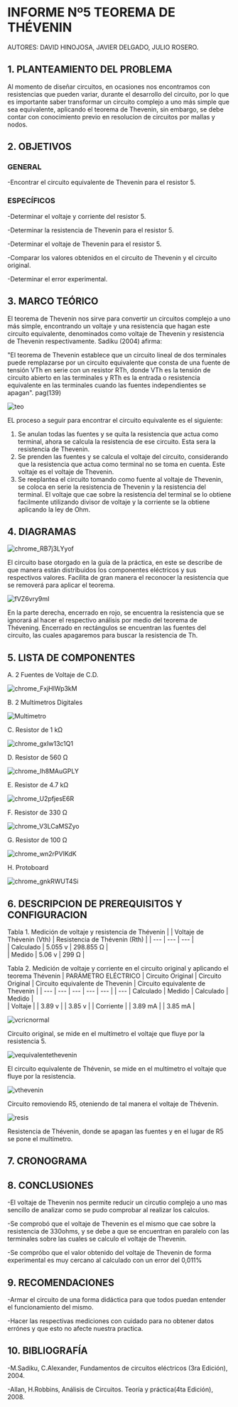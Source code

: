 # INFORME Nº5 TEOREMA DE THÉVENIN
AUTORES: DAVID HINOJOSA,
         JAVIER DELGADO,
         JULIO ROSERO.

## 1. PLANTEAMIENTO DEL PROBLEMA
Al momento de diseñar circuitos, en ocasiones nos encontramos con resistencias que pueden variar, durante el desarrollo del circuito, por lo que es importante saber transformar un circuito complejo a uno más simple que sea equivalente, aplicando el teorema de Thevenin, sin embargo, se debe contar con conocimiento previo en resolucion de circuitos por mallas y nodos.

## 2. OBJETIVOS
### GENERAL

-Encontrar el circuito equivalente de Thevenin para el resistor 5.

### ESPECÍFICOS

-Determinar el voltaje y corriente del resistor 5.

-Determinar la resistencia de Thevenin para el resistor 5.

-Determinar el voltaje de Thevenin para el resistor 5.

-Comparar los valores obtenidos en el circuito de Thevenin y el circuito original.

-Determinar el error experimental.

## 3. MARCO TEÓRICO 

El teorema de Thevenin nos sirve para convertir un circuitos complejo a uno más simple, encontrando un voltaje y una resistencia que hagan este circuito equivalente, denominados como voltaje de Thevenin y resistencia de Thevenin respectivamente. Sadiku (2004) afirma:

"El teorema de Thevenin establece que un circuito lineal de dos terminales puede remplazarse por un circuito equivalente que consta de una fuente de tensión VTh en serie con un resistor RTh, donde VTh es la tensión de circuito abierto en las terminales y RTh es la entrada o resistencia equivalente en las terminales cuando las fuentes independientes se apagan". pag(139)

![teo](https://user-images.githubusercontent.com/64505672/87502309-e322ff80-c626-11ea-8e00-5b545140122e.PNG)

EL proceso a seguir para encontrar el circuito equivalente es el siguiente:

1) Se anulan todas las fuentes y se quita la resistencia que actua como terminal, ahora se calcula la resistencia de ese circuito. Esta sera la resistencia de Thevenin.
2) Se prenden las fuentes y se calcula el voltaje del circuito, considerando que la resistencia que actua como terminal no se toma en cuenta. Este voltaje es el voltaje de Thevenin.
3) Se reeplantea el circuito tomando como fuente al voltaje de Thevenin, se coloca en serie la resistencia de Thevenin y la resistencia del terminal. El voltaje que cae sobre la resistencia del terminal se lo obtiene facilmente utilizando divisor de voltaje y la corriente se la obtiene aplicando la ley de Ohm. 


## 4. DIAGRAMAS



![chrome_RB7j3LYyof](https://user-images.githubusercontent.com/66037763/87493730-1196df80-c613-11ea-952b-1663cdba35ba.png)



El circuito base otorgado en la guía de la práctica, en este se describe de que manera están distribuidos los componentes eléctricos y sus respectivos valores. Facilita de gran manera el reconocer la resistencia que se removerá para aplicar el teorema.



![fVZ6vry9mI](https://user-images.githubusercontent.com/66037763/87501391-95a59300-c624-11ea-80c6-b3645eed8ec2.png)



En la parte derecha, encerrado en rojo, se encuentra la resistencia que se ignorará al hacer el respectivo análisis por medio del teorema de Thévening. Encerrado en rectángulos se encuentran las fuentes del circuito, las cuales apagaremos para buscar la resistencia de Th. 



## 5. LISTA DE COMPONENTES
A. 2 Fuentes de Voltaje de C.D.


![chrome_FxjHlWp3kM](https://user-images.githubusercontent.com/66037763/84236034-96df1f80-aabc-11ea-9159-3d2235bc315b.png)


B. 2 Multímetros Digitales

![Multimetro](https://user-images.githubusercontent.com/66037763/86204443-252f4a00-bb2d-11ea-8508-0edf4c96af71.png)


C. Resistor de 1 kΩ


![chrome_gxIw13c1Q1](https://user-images.githubusercontent.com/66037763/86204259-aafec580-bb2c-11ea-9077-c7547372cc76.png)


D. Resistor de 560 Ω


![chrome_Ih8MAuGPLY](https://user-images.githubusercontent.com/66037763/87492914-40ac5180-c611-11ea-92f2-1ac0009fb676.png)



E. Resistor de 4.7 kΩ



![chrome_U2pfjesE6R](https://user-images.githubusercontent.com/66037763/87492962-59b50280-c611-11ea-9627-ce1b74b186de.png)



F. Resistor de 330 Ω



![chrome_V3LCaMSZyo](https://user-images.githubusercontent.com/66037763/87492992-6fc2c300-c611-11ea-9f3f-0836bb10c9bc.png)



G. Resistor de 100 Ω


![chrome_wn2rPVIKdK](https://user-images.githubusercontent.com/66037763/87493052-908b1880-c611-11ea-9e11-f4636f495820.png)



H. Protoboard


![chrome_gnkRWUT4Si](https://user-images.githubusercontent.com/66037763/84236208-e9b8d700-aabc-11ea-9985-2e94ef9d6adb.png)




## 6. DESCRIPCION DE PREREQUISITOS Y CONFIGURACION

Tabla 1.  Medición de voltaje y resistencia de Thévenin
|                    | Voltaje de Thévenin (Vth) | Resistencia de  Thévenin (Rth) |
|           ---      |             ---           |                  ---           |     
|     Calculado      |            5.055 v        |                298.855 Ω       |       
|      Medido        |            5.06 v         |                299   Ω         |       

Tabla 2.  Medición de voltaje y corriente en el circuito original y aplicando el teorema Thévenin
| PARÁMETRO ELÉCTRICO |   Circuito Original  |    Circuito Original    |   Circuito equivalente de Thevenin   |      Circuito equivalente de Thevenin       |
|           ---       |        ---           |             ---         |           ---                        |                        ---                  |
|           ---       |      Calculado       |      Medido             |              Calculado               |              Medido                         |  
|      Voltaje        |                      |         3.89 v          |                                      |                  3.85 v                     |
|      Corriente      |                      |         3.89 mA         |                                      |                  3.85 mA                    |


![vcricnormal](https://user-images.githubusercontent.com/66037763/87504718-d86b6900-c62c-11ea-9211-1636f60011e4.png)


Circuito original, se mide en el multímetro el voltaje que fluye por la resistencia 5.


![vequivalentethevenin](https://user-images.githubusercontent.com/66037763/87504782-fb961880-c62c-11ea-8af4-d6c13f025f91.png)


El circuito equivalente de Thévenin, se mide en el multímetro el voltaje que fluye por la resistencia.


![vthevenin](https://user-images.githubusercontent.com/66037763/87504812-0cdf2500-c62d-11ea-9ce9-7a66b70cc06e.png)


Circuito removiendo R5, oteniendo de tal manera el voltaje de Thévenin. 


![resis](https://user-images.githubusercontent.com/66037763/87504837-1799ba00-c62d-11ea-9f85-d0f8fcb43562.png)


Resistencia de Thévenin, donde se apagan las fuentes y en el lugar de R5 se pone el multímetro.


## 7. CRONOGRAMA




## 8. CONCLUSIONES
-El voltaje de Thevenin nos permite reducir un circutio complejo a uno mas sencillo de analizar como se pudo comprobar al realizar los calculos.

-Se comprobó que el voltaje de Thevenin es el mismo que cae sobre la resistencia de 330ohms, y se debe a que se encuentran en paralelo con las terminales sobre las cuales se calculo el voltaje de Thevenin.

-Se compróbo que el valor obtenido del voltaje de Thevenin de forma experimental es muy cercano al calculado con un error del 0,011%

## 9. RECOMENDACIONES

-Armar el circuito de una forma didáctica para que todos puedan entender el funcionamiento del mismo.

-Hacer las respectivas mediciones con cuidado para no obtener datos errónes y que esto no afecte nuestra practica.



## 10. BIBLIOGRAFÍA

-M.Sadiku, C.Alexander, Fundamentos de circuitos eléctricos (3ra Edición), 2004.

-Allan, H.Robbins, Análisis de Circuitos. Teoría y práctica(4ta Edición), 2008.
